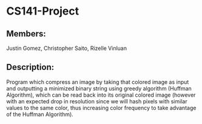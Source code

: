 # CS141-Project

## Members:
Justin Gomez, Christopher Saito, Rizelle Vinluan

## Description:
Program which compress an image by taking that colored image as input and outputting a minimized binary string using greedy algorithm (Huffman Algorithm), which can be read back into its original colored image (however with an expected drop in resolution since we will hash pixels with similar values to the same color, thus increasing color frequency to take advantage of the Huffman Algorithm).
